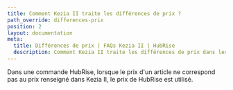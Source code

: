 ```yaml
---
title: Comment Kezia II traite les différences de prix ?
path_override: differences-prix
position: 2
layout: documentation
meta:
  title: Différences de prix | FAQs Kezia II | HubRise
  description: Comment Kezia II traite les différences de prix dans les commandes venant de HubRise.
---
```


Dans une commande HubRise, lorsque le prix d'un article ne correspond pas au prix renseigné dans Kezia II, le prix de HubRise est utilisé.
